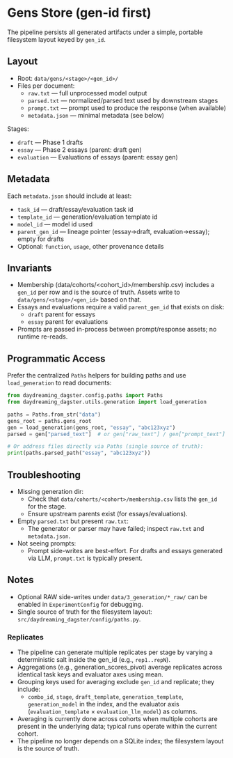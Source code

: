 # Gens Store (gen-id first)

The pipeline persists all generated artifacts under a simple, portable filesystem layout keyed by `gen_id`.

## Layout

- Root: `data/gens/<stage>/<gen_id>/`
- Files per document:
  - `raw.txt` — full unprocessed model output
  - `parsed.txt` — normalized/parsed text used by downstream stages
  - `prompt.txt` — prompt used to produce the response (when available)
  - `metadata.json` — minimal metadata (see below)

Stages:
- `draft` — Phase 1 drafts
- `essay` — Phase 2 essays (parent: draft gen)
- `evaluation` — Evaluations of essays (parent: essay gen)

## Metadata

Each `metadata.json` should include at least:
- `task_id` — draft/essay/evaluation task id
- `template_id` — generation/evaluation template id
- `model_id` — model id used
- `parent_gen_id` — lineage pointer (essay→draft, evaluation→essay); empty for drafts
- Optional: `function`, `usage`, other provenance details

## Invariants

- Membership (data/cohorts/<cohort_id>/membership.csv) includes a `gen_id` per row and is the source of truth. Assets write to `data/gens/<stage>/<gen_id>` based on that.
- Essays and evaluations require a valid `parent_gen_id` that exists on disk:
  - `draft` parent for essays
  - `essay` parent for evaluations
- Prompts are passed in-process between prompt/response assets; no runtime re-reads.

## Programmatic Access

Prefer the centralized `Paths` helpers for building paths and use `load_generation` to read documents:

```python
from daydreaming_dagster.config.paths import Paths
from daydreaming_dagster.utils.generation import load_generation

paths = Paths.from_str("data")
gens_root = paths.gens_root
gen = load_generation(gens_root, "essay", "abc123xyz")
parsed = gen["parsed_text"]  # or gen["raw_text"] / gen["prompt_text"] / gen["metadata"]

# Or address files directly via Paths (single source of truth):
print(paths.parsed_path("essay", "abc123xyz"))
```

## Troubleshooting

- Missing generation dir:
  - Check that `data/cohorts/<cohort>/membership.csv` lists the `gen_id` for the stage.
  - Ensure upstream parents exist (for essays/evaluations).
- Empty `parsed.txt` but present `raw.txt`:
  - The generator or parser may have failed; inspect `raw.txt` and `metadata.json`.
- Not seeing prompts:
  - Prompt side-writes are best-effort. For drafts and essays generated via LLM, `prompt.txt` is typically present.

## Notes

- Optional RAW side-writes under `data/3_generation/*_raw/` can be enabled in `ExperimentConfig` for debugging.
- Single source of truth for the filesystem layout: `src/daydreaming_dagster/config/paths.py`.

### Replicates

- The pipeline can generate multiple replicates per stage by varying a deterministic salt inside the gen_id (e.g., `rep1..repN`).
- Aggregations (e.g., generation_scores_pivot) average replicates across identical task keys and evaluator axes using mean.
- Grouping keys used for averaging exclude `gen_id` and replicate; they include:
  - `combo_id`, `stage`, `draft_template`, `generation_template`, `generation_model` in the index, and the evaluator axis (`evaluation_template` × `evaluation_llm_model`) as columns.
- Averaging is currently done across cohorts when multiple cohorts are present in the underlying data; typical runs operate within the current cohort.
- The pipeline no longer depends on a SQLite index; the filesystem layout is the source of truth.
